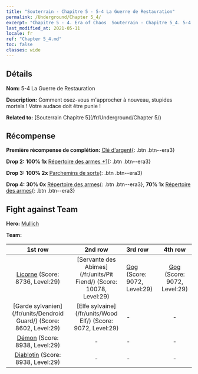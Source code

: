 ```yaml
---
title: "Souterrain - Chapitre 5 - 5-4 La Guerre de Restauration"
permalink: /Underground/Chapter 5_4/
excerpt: "Chapitre 5 - 4. Era of Chaos  Souterrain - Chapitre 5_4. 5-4 La Guerre de Restauration"
last_modified_at: 2021-05-11
locale: fr
ref: "Chapter 5_4.md"
toc: false
classes: wide
---
```


## Détails

 **Nom:** 5-4 La Guerre de Restauration

 **Description:** Comment osez-vous m'approcher à nouveau, stupides mortels ! Votre audace doit être punie !

 **Related to:** [Souterrain Chapitre 5](/fr/Underground/Chapter 5/)

## Récompense

 **Première récompense de complétion:** [Clé d'argent](/ItemsFR/con_693/){: .btn .btn--era3}

 **Drop 2:** **100% 1x** [Répertoire des armes +1](/ItemsFR/mat_25/){: .btn .btn--era3}

 **Drop 3:** **100% 2x** [Parchemins de sorts](/ItemsFR/con_694/){: .btn .btn--era3}

 **Drop 4:** **30% 0x** [Répertoire des armes](/ItemsFR/mat_18/){: .btn .btn--era3}, **70% 1x** [Répertoire des armes](/ItemsFR/mat_18/){: .btn .btn--era3}


## Fight against Team
 **Hero:** [Mullich](/fr/heroes/Mullich/)

 **Team:**


  | 1st row | 2nd row | 3rd row | 4th row |
  |:----:|:----:|:----|:----:|
  | [Licorne](/fr/units/Unicorn/) (Score: 8736, Level:29)  | [Servante des Abîmes](/fr/units/Pit Fiend/) (Score: 10078, Level:29)  | [Gog](/fr/units/Gog/) (Score: 9072, Level:29)  | [Gog](/fr/units/Gog/) (Score: 9072, Level:29)  |
  | [Garde sylvanien](/fr/units/Dendroid Guard/) (Score: 8602, Level:29)  | [Elfe sylvaine](/fr/units/Wood Elf/) (Score: 9072, Level:29)  | - | - |
  | [Démon](/fr/units/Demon/) (Score: 8938, Level:29)  | - | - | - |
  | [Diablotin](/fr/units/Imp/) (Score: 8938, Level:29)  | - | - | - |


